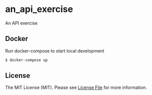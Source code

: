 # an_api_exercise
An API exercise

## Docker

Run docker-compose to start local development

``` bash
$ docker-compose up
```

## License

The MIT License (MIT). Please see [License File](LICENSE.md) for more information.
